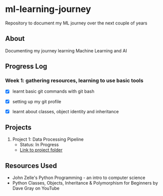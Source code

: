 # ml-learning-journey
Repository to document my ML journey over the next couple of years

## About
Documenting my journey learning Machine Learning and AI

## Progress Log
### Week 1: gathering resources, learning to use basic tools
- [X] learnt basic git commands with git bash
- [X] setting up my git profile
- [X] learnt about classes, object identity and inheritance


## Projects
1. Project 1: Data Processing Pipeline
   - Status: In Progress
   - [Link to project folder](/projects/data-pipeline)

## Resources Used
- John Zelle's Python Programming - an intro to computer science
- Python Classes, Objects, Inheritance & Polymorphism for Beginners by Dave Gray on YouTube

